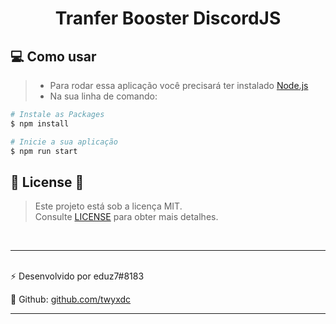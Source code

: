<h1 align="center"> 
 Tranfer Booster DiscordJS
</h1>

## 💻 Como usar

>* Para rodar essa aplicação você precisará ter instalado [Node.js](https://nodejs.org/en/download/)
>* Na sua linha de comando:

```bash
# Instale as Packages
$ npm install 

# Inicie a sua aplicação
$ npm run start
```

## 🔑 License 🔑

> Este projeto está sob a licença MIT. <br/> Consulte [LICENSE](LICENSE) para obter mais detalhes.

<br/>

---
<br/>
⚡ Desenvolvido por eduz7#8183
<br/>

🎈 Github: [github.com/twyxdc](https://github.com/twyxdc)
<br/>

---
